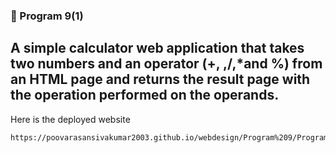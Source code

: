 ### 🚀 Program 9(1)
A simple calculator web application that takes two numbers and an operator 
(+, ,/,*and %) from an HTML page and returns the result page with the 
operation performed on the operands. 
---
Here is the deployed website
```
https://poovarasansivakumar2003.github.io/webdesign/Program%209/Program%209(1)/index.html
```
